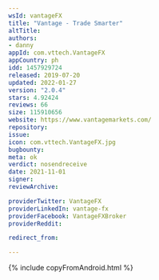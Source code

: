 ```yaml
---
wsId: vantageFX
title: "Vantage - Trade Smarter"
altTitle: 
authors:
- danny
appId: com.vttech.VantageFX
appCountry: ph
idd: 1457929724
released: 2019-07-20
updated: 2022-01-27
version: "2.0.4"
stars: 4.92424
reviews: 66
size: 115910656
website: https://www.vantagemarkets.com/
repository: 
issue: 
icon: com.vttech.VantageFX.jpg
bugbounty: 
meta: ok
verdict: nosendreceive
date: 2021-11-01
signer: 
reviewArchive:

providerTwitter: VantageFX
providerLinkedIn: vantage-fx
providerFacebook: VantageFXBroker
providerReddit: 

redirect_from:

---
```


{% include copyFromAndroid.html %}
